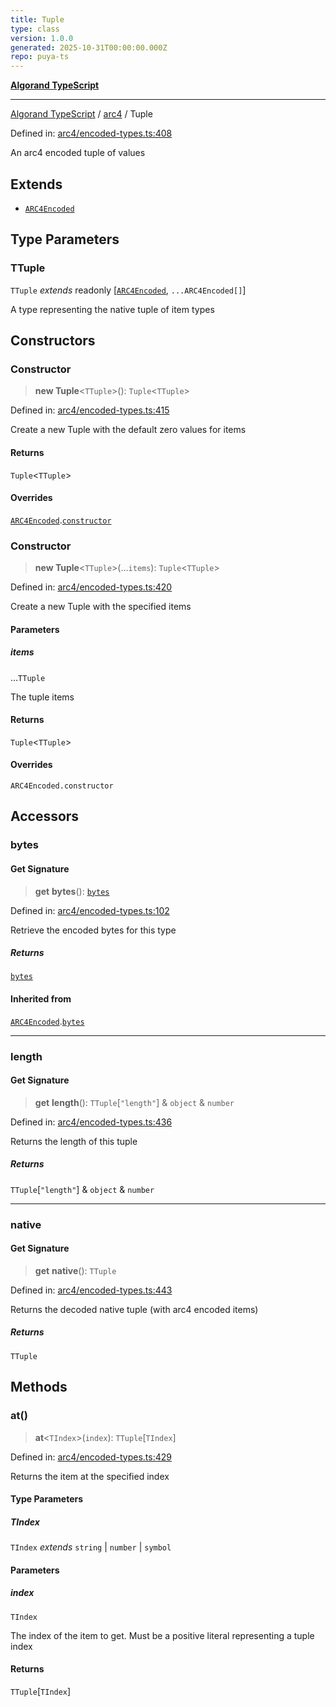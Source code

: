 ```yaml
---
title: Tuple
type: class
version: 1.0.0
generated: 2025-10-31T00:00:00.000Z
repo: puya-ts
---
```


[**Algorand TypeScript**](/reference/algorand-typescript/api/readme/)

---

[Algorand TypeScript](docs/_md/modules) / [arc4](docs/_md/arc4/README) / Tuple

Defined in: [arc4/encoded-types.ts:408](https://github.com/algorandfoundation/puya-ts/blob/main/packages/algo-ts/src/arc4/encoded-types.ts#L408)

An arc4 encoded tuple of values

## Extends

- [`ARC4Encoded`](ARC4Encoded)

## Type Parameters

### TTuple

`TTuple` _extends_ readonly \[[`ARC4Encoded`](ARC4Encoded), `...ARC4Encoded[]`\]

A type representing the native tuple of item types

## Constructors

### Constructor

> **new Tuple**\<`TTuple`\>(): `Tuple`\<`TTuple`\>

Defined in: [arc4/encoded-types.ts:415](https://github.com/algorandfoundation/puya-ts/blob/main/packages/algo-ts/src/arc4/encoded-types.ts#L415)

Create a new Tuple with the default zero values for items

#### Returns

`Tuple`\<`TTuple`\>

#### Overrides

[`ARC4Encoded`](ARC4Encoded).[`constructor`](ARC4Encoded#constructor)

### Constructor

> **new Tuple**\<`TTuple`\>(...`items`): `Tuple`\<`TTuple`\>

Defined in: [arc4/encoded-types.ts:420](https://github.com/algorandfoundation/puya-ts/blob/main/packages/algo-ts/src/arc4/encoded-types.ts#L420)

Create a new Tuple with the specified items

#### Parameters

##### items

...`TTuple`

The tuple items

#### Returns

`Tuple`\<`TTuple`\>

#### Overrides

`ARC4Encoded.constructor`

## Accessors

### bytes

#### Get Signature

> **get** **bytes**(): [`bytes`](/reference/algorand-typescript/api/index/type-aliases/bytes/)

Defined in: [arc4/encoded-types.ts:102](https://github.com/algorandfoundation/puya-ts/blob/main/packages/algo-ts/src/arc4/encoded-types.ts#L102)

Retrieve the encoded bytes for this type

##### Returns

[`bytes`](/reference/algorand-typescript/api/index/type-aliases/bytes/)

#### Inherited from

[`ARC4Encoded`](ARC4Encoded).[`bytes`](ARC4Encoded#bytes)

---

### length

#### Get Signature

> **get** **length**(): `TTuple`\[`"length"`\] & `object` & `number`

Defined in: [arc4/encoded-types.ts:436](https://github.com/algorandfoundation/puya-ts/blob/main/packages/algo-ts/src/arc4/encoded-types.ts#L436)

Returns the length of this tuple

##### Returns

`TTuple`\[`"length"`\] & `object` & `number`

---

### native

#### Get Signature

> **get** **native**(): `TTuple`

Defined in: [arc4/encoded-types.ts:443](https://github.com/algorandfoundation/puya-ts/blob/main/packages/algo-ts/src/arc4/encoded-types.ts#L443)

Returns the decoded native tuple (with arc4 encoded items)

##### Returns

`TTuple`

## Methods

### at()

> **at**\<`TIndex`\>(`index`): `TTuple`\[`TIndex`\]

Defined in: [arc4/encoded-types.ts:429](https://github.com/algorandfoundation/puya-ts/blob/main/packages/algo-ts/src/arc4/encoded-types.ts#L429)

Returns the item at the specified index

#### Type Parameters

##### TIndex

`TIndex` _extends_ `string` \| `number` \| `symbol`

#### Parameters

##### index

`TIndex`

The index of the item to get. Must be a positive literal representing a tuple index

#### Returns

`TTuple`\[`TIndex`\]
